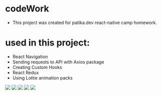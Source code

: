 # codeWork

- This project was created for patika.dev react-native camp homework.

# used in this project:
- React Navigation
- Sending requests to API with Axios package
- Creating Custom Hooks
- React Redux
- Using Lottie animation packs

![](src/assets/screens/kodWork.gif)
![](src/assets/screens/1.jpg)
![](src/assets/screens/2.jpg)
![](src/assets/screens/3.jpg)
![](src/assets/screens/4.jpg)
